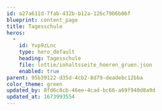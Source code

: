 ```yaml
---
id: a27a611d-7fab-432b-b12a-126c79b6b06f
blueprint: content_page
title: Tagesschule
heros:
  -
    id: Yvp9zLnc
    type: hero_default
    heading: Tagesschule
    file: lottie/inhaltsseite_hoeren_gruen.json
    enabled: true
parent: 95b39122-d35d-4cb2-8d79-deadebc12bba
color_theme: green
updated_by: 8fd6c8cb-46ee-4cad-bc66-a69f940d8a9d
updated_at: 1673993554
---
```

